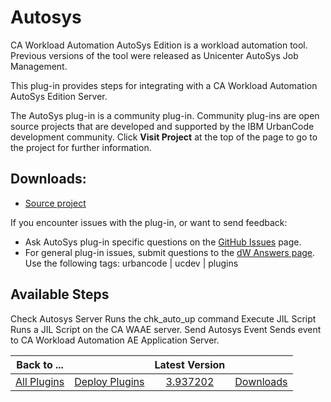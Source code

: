 
Autosys
=======


CA Workload Automation AutoSys Edition is a workload automation tool. Previous versions of the tool were released as Unicenter AutoSys Job Management.


This plug-in provides steps for integrating with a CA Workload Automation AutoSys Edition Server.


The AutoSys plug-in is a community plug-in. Community plug-ins are open source projects that are developed and supported by the IBM UrbanCode development community. Click **Visit Project** at the top of the page to go to the project for further information.


Downloads:
----------

* [Source project](https://github.com/IBM-UrbanCode/CA-Workload-Automation-AE-UCD)

If you encounter issues with the plug-in, or want to send feedback:

* Ask AutoSys plug-in specific questions on the [GitHub Issues](https://github.com/IBM-UrbanCode/CA-Workload-Automation-AE-UCD/issues) page.
* For general plug-in issues, submit questions to the [dW Answers page](https://community.ibm.com/community/user/wasdevops/urbancode-discussion). Use the following tags: urbancode | ucdev | plugins


Available Steps
---------------

Check Autosys Server Runs the chk\_auto\_up command Execute JIL Script Runs a JIL Script on the CA WAAE server. Send Autosys Event Sends event to CA Workload Automation AE Application Server.



|Back to ...||Latest Version||
| :---: | :---: | :---: | :---: |
|[All Plugins](../../index.md)|[Deploy Plugins](../README.md)|[3.937202](https://raw.githubusercontent.com/UrbanCode/IBM-UCD-PLUGINS/main/files/Autosys/Autosys-3.937202.zip)|[Downloads](downloads.md)|
